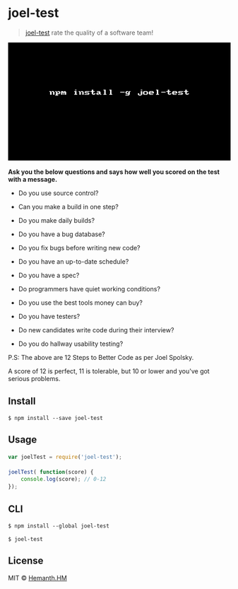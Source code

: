 # joel-test

> [joel-test](http://www.joelonsoftware.com/articles/fog0000000043.html) rate the quality of a software team!

![joel-test](./joel-test.gif)

__Ask you the below questions and says how well you scored on the test with a message.__

* Do you use source control?

* Can you make a build in one step?

* Do you make daily builds?

* Do you have a bug database?

* Do you fix bugs before writing new code?

* Do you have an up-to-date schedule?

* Do you have a spec?

* Do programmers have quiet working conditions?

* Do you use the best tools money can buy?

* Do you have testers?

* Do new candidates write code during their interview?

* Do you do hallway usability testing?

P.S: The above are 12 Steps to Better Code as per Joel Spolsky.

A score of 12 is perfect, 11 is tolerable, but 10 or lower and you've got serious problems.

## Install

```
$ npm install --save joel-test
```


## Usage

```js
var joelTest = require('joel-test');

joelTest( function(score) {
	console.log(score); // 0-12
});
```


## CLI

```
$ npm install --global joel-test
```

```
$ joel-test
```

## License

MIT © [Hemanth.HM](http://h3manth.com)
